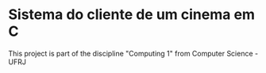 # Sistema do cliente de um cinema em C
This project is part of the discipline "Computing 1" from Computer Science - UFRJ
